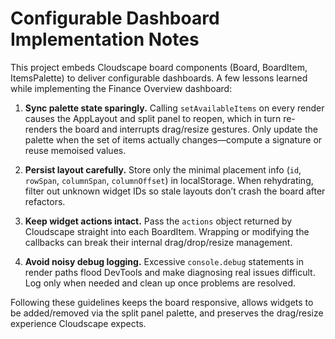 # Configurable Dashboard Implementation Notes

This project embeds Cloudscape board components (Board, BoardItem, ItemsPalette) to deliver configurable dashboards. A few lessons learned while implementing the Finance Overview dashboard:

1. **Sync palette state sparingly.** Calling `setAvailableItems` on every render causes the AppLayout and split panel to reopen, which in turn re-renders the board and interrupts drag/resize gestures. Only update the palette when the set of items actually changes—compute a signature or reuse memoised values.

2. **Persist layout carefully.** Store only the minimal placement info (`id`, `rowSpan`, `columnSpan`, `columnOffset`) in localStorage. When rehydrating, filter out unknown widget IDs so stale layouts don’t crash the board after refactors.

3. **Keep widget actions intact.** Pass the `actions` object returned by Cloudscape straight into each BoardItem. Wrapping or modifying the callbacks can break their internal drag/drop/resize management.

4. **Avoid noisy debug logging.** Excessive `console.debug` statements in render paths flood DevTools and make diagnosing real issues difficult. Log only when needed and clean up once problems are resolved.

Following these guidelines keeps the board responsive, allows widgets to be added/removed via the split panel palette, and preserves the drag/resize experience Cloudscape expects.
